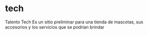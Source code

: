 # tech
Talento Tech
Es un sitio preliminar para una tienda de mascotas, sus accesorios y los servicios que se podrían brindar
